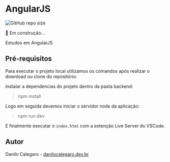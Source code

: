 # AngularJS

![GitHub repo size](https://img.shields.io/github/repo-size/DaniloCalegaro/lista-telefonica-angularjs)

🚀 Em construção...

Estudos em AngularJS

## Pré-requisitos

Para executar o projeto local utilizamos os comandos após realizar o download ou clone do repositório:

Instalar a dependencias do projeto dentro da pasta backend:

> npm install

Logo em seguida devemos iniciar o servidor node da aplicação:

> npm run dev

E finalmente executar o `index.html` com a extenção Live Server do VSCode.

## Autor

Danilo Calegaro - [danilocalegaro.dev.br](https://danilocalegaro.dev.br/)
